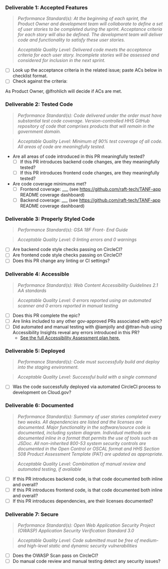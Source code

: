 ### Deliverable 1: Accepted Features

> *Performance Standard(s): At the beginning of each sprint, the Product Owner and development team will collaborate to define a set of user stories to be completed during the sprint. Acceptance criteria for each story will also be defined. The development team will deliver code and functionality to satisfy these user stories.*

> *Acceptable Quality Level: Delivered code meets the acceptance criteria for each user story. Incomplete stories will be assessed and considered for inclusion in the next sprint.*

+ [ ] Look up the acceptance criteria in the related issue; paste ACs below in checklist format.
+ [ ] Check against the criteria:

As Product Owner, @lfrohlich will decide if ACs are met.

### Deliverable 2: Tested Code

> *Performance Standard(s): Code delivered under the order must have substantial test code coverage. Version-controlled HHS GitHub repository of code that comprises products that will remain in the government domain.*

> *Acceptable Quality Level: Minimum of 90% test coverage of all code. All areas of code are meaningfully tested.*

+ Are all areas of code introduced in this PR meaningfully tested?
  + [ ] If this PR introduces backend code changes, are they meaningfully tested?
  + [ ] If this PR introduces frontend code changes, are they meaningfully tested?
+ Are code coverage minimums met?
  + [ ] Frontend coverage: ___ (see https://github.com/raft-tech/TANF-app README coverage dashboard)
  + [ ] Backend coverage: ___ (see https://github.com/raft-tech/TANF-app README coverage dashboard)

### Deliverable 3: Properly Styled Code

> *Performance Standard(s): GSA 18F Front- End Guide*

> *Acceptable Quality Level: 0 linting errors and 0 warnings*

+ [ ] Are backend code style checks passing on CircleCI?
+ [ ] Are frontend code style checks passing on CircleCI?
+ [ ] Does this PR change any linting or CI settings?

### Deliverable 4: Accessible

> *Performance Standard(s): Web Content Accessibility Guidelines 2.1 AA standards*

> *Acceptable Quality Level: 0 errors reported using an automated scanner and 0 errors reported in manual testing*
+ [ ] Does this PR complete the epic? 
+ [ ] Are links included to any other gov-approved PRs associated with epic?
+ [ ] Did automated and manual testing with @iamjolly and @ttran-hub using Accessibility Insights reveal any errors introduced in this PR?
    + [See the full Accessibility Assessment plan here.](https://github.com/HHS/TANF-app/blob/main/docs/a11y/how-18f-will-test-a11y.md)

### Deliverable 5: Deployed

> *Performance Standard(s): Code must successfully build and deploy into the staging environment.*

> *Acceptable Quality Level: Successful build with a single command*

+ [ ] Was the code successfully deployed via automated CircleCI process to development on Cloud.gov?

### Deliverable 6: Documented

> *Performance Standard(s): Summary of user stories completed every two weeks. All dependencies are listed and the licenses are documented. Major functionality in the software/source code is documented, including system diagram. Individual methods are documented inline in a format that permits the use of tools such as JSDoc. All non-inherited 800-53 system security controls are documented in the Open Control or OSCAL format and HHS Section 508 Product Assessment Template (PAT) are updated as appropriate.*

> *Acceptable Quality Level: Combination of manual review and automated testing, if available*

+ [ ] If this PR introduces backend code, is that code documented both inline and overall?
+ [ ] If this PR introduces frontend code, is that code documented both inline and overall?
+ [ ] If this PR introduces dependencies, are their licenses documented?

### Deliverable 7: Secure

> *Performance Standard(s): Open Web Application Security Project (OWASP) Application Security Verification Standard 3.0*

> *Acceptable Quality Level: Code submitted must be free of medium- and high-level static and dynamic security vulnerabilities*

+ [ ] Does the OWASP Scan pass on CircleCI?
+ [ ] Do manual code review and manual testing detect any security issues?